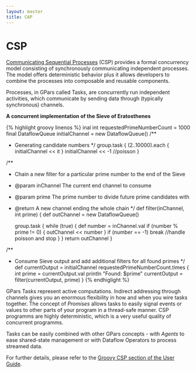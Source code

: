 ```yaml
---
layout: master
title: CAP
---
```


# CSP

[Communicating Sequential
Processes](http://en.wikipedia.org/wiki/Communicating_sequential_processes)
(CSP) provides a formal concurrency model consisting of synchronously
communicating independent processes. The model offers deterministic behavior
plus it allows developers to combine the processes into composable and
reusable components.

Processes, in GPars called Tasks, are concurrently run independent activities,
which communicate by sending data through (typically synchronous) channels.

**A concurrent implementation of the Sieve of Eratosthenes**

{% highlight groovy linenos %}
inal int requestedPrimeNumberCount = 1000
final DataflowQueue initialChannel = new DataflowQueue()
/**
 * Generating candidate numbers
 */
group.task {
    (2..10000).each {
        initialChannel << it
    }
    initialChannel << -1  //poisson
}

/**
 * Chain a new filter for a particular prime number to the end of the Sieve
 * @param inChannel The current end channel to consume
 * @param prime The prime number to divide future prime candidates with
 * @return A new channel ending the whole chain
 */
def filter(inChannel, int prime) {
    def outChannel = new DataflowQueue()

    group.task {
        while (true) {
            def number = inChannel.val
            if (number % prime != 0) {
                outChannel << number
            }
            if (number == -1) break  //handle poisson and stop
        }
    }
    return outChannel
}

/**
 * Consume Sieve output and add additional filters for all found primes
 */
def currentOutput = initialChannel
requestedPrimeNumberCount.times {
    int prime = currentOutput.val
    println "Found: $prime"
    currentOutput = filter(currentOutput, prime)
}
{% endhiglight %}

GPars Tasks represent active computations. Indirect addressing through
channels gives you an enormous flexibility in how and when you wire tasks
together. The concept of _Promises_ allows tasks to easily signal events or
values to other parts of your program in a thread-safe manner. CSP programms
are highly deterministic, which is a very useful quality of concurrent
programms.

Tasks can be easily combined with other GPars concepts - with _Agents_ to ease
shared-state management or with Dataflow Operators to process streamed data.

For further details, please refer to the [Groovy CSP section of the User
Guide](http://gpars.org/guide/guide/GroovyCSP.html).
